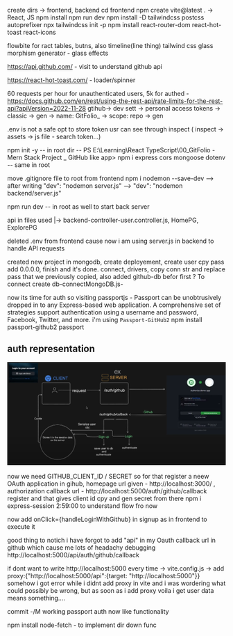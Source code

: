 create dirs -> frontend, backend
cd frontend
npm create vite@latest . -> React, JS
npm install
npm run dev
npm install -D tailwindcss postcss autoprefixer
npx tailwindcss init -p
npm install react-router-dom react-hot-toast react-icons

flowbite for ract tables, butns, also timeline(line thing)
tailwind css glass morphism generator - glass effects

https://api.github.com/ - visit to understand github api

https://react-hot-toast.com/ - loader/spinner 

60 requests per hour for unauthenticated users, 5k for authed - https://docs.github.com/en/rest/using-the-rest-api/rate-limits-for-the-rest-api?apiVersion=2022-11-28
gtihub-> dev sett -> personal access tokens -> classic -> gen -> name: GitFolio_ -> scope: repo -> gen 

.env is not a safe opt to store token usr can see through inspect ( inspect -> assets -> js file - search token...)

npm init -y -- in root dir -- PS E:\Learning\React TypeScript\00_GitFolio - Mern Stack Project _ GitHub like app> 
npm i express cors mongoose dotenv -- same in root

move .gitignore file to root from frontend
npm i nodemon --save-dev --> after writing     "dev": "nodemon server.js"   --> "dev": "nodemon backend/server.js" 

npm run dev -- in root as well to start back server

api in files used |-> backend-controller-user.controller.js, HomePG, ExplorePG

deleted .env from frontend cause now i am using server.js in backend to handle API requests

created new project in mongodb, create deployement, create user cpy pass add 0.0.0.0, finish and it's done.
connect, drivers, copy conn str and replace pass that we previously copied, also added github-db befor first ?
To connect create db-connectMongoDB.js-

now its time for auth so visiting passportjs - Passport can be unobtrusively dropped in to any Express-based web application. A comprehensive set of strategies support authentication using a username and password, Facebook, Twitter, and more.
i'm using `Passport-GitHub2`
npm install passport-github2 passport

## auth representation
![](image.png)

now we need GITHUB_CLIENT_ID / SECRET so for that register a neew OAuth application in gihub, homepage url given - http://localhost:3000/ , authorization callback url - http://localhost:5000/auth/github/callback register and that gives client id cpy and gen secret from there
npm i express-session
2:59:00 to understand flow fro now

now add onClick={handleLoginWithGithub} in signup as in frontend to execute it

good thing to notich i have forgot to add "api" in my Oauth callback url in github which cause me lots of headachy debugging
http://localhost:5000/api/auth/github/callback

if dont want to write http://localhost:5000 every time -> vite.config.js -> add proxy:{"http://localhost:5000/api":{target: "http://localhost:5000"}}
somehow i got error while i didnt add proxy in vite and i was wordering what could possibly be wrong, but as soon as i add proxy voila i get user data means something....

commit -/M working passport auth
now like functionality

npm install node-fetch - to implement dir down func